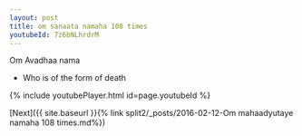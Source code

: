```yaml
---
layout: post
title: om sanaata namaha 108 times
youtubeId: 7z6bNLhrdrM
---
```

 
 
Om Avadhaa nama 
 
 -  Who is of the form of death 
 
  
 
  
 
 
 
 
 
 


{% include youtubePlayer.html id=page.youtubeId %}
 
[Next]({{ site.baseurl }}{% link  split2/_posts/2016-02-12-Om mahaadyutaye namaha 108 times.md%})
 
